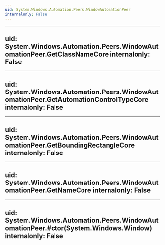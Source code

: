 ```yaml
---
uid: System.Windows.Automation.Peers.WindowAutomationPeer
internalonly: False
---
```


---
uid: System.Windows.Automation.Peers.WindowAutomationPeer.GetClassNameCore
internalonly: False
---

---
uid: System.Windows.Automation.Peers.WindowAutomationPeer.GetAutomationControlTypeCore
internalonly: False
---

---
uid: System.Windows.Automation.Peers.WindowAutomationPeer.GetBoundingRectangleCore
internalonly: False
---

---
uid: System.Windows.Automation.Peers.WindowAutomationPeer.GetNameCore
internalonly: False
---

---
uid: System.Windows.Automation.Peers.WindowAutomationPeer.#ctor(System.Windows.Window)
internalonly: False
---
